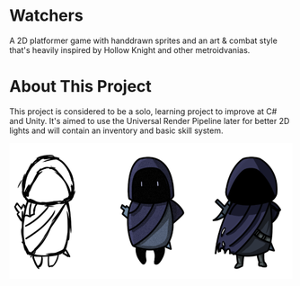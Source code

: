 # Watchers
A 2D platformer game with handdrawn sprites and an art & combat style that's heavily inspired by Hollow Knight and other metroidvanias.
# About This Project
This project is considered to be a solo, learning project to improve at C# and Unity. It's aimed to use the Universal Render Pipeline later for better 2D lights and will contain an inventory and basic skill system.

![Watcher Concept Art](Resources/watcher.png)
